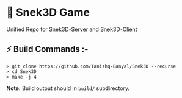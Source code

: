 # 🐍 Snek3D Game
Unified Repo for [Snek3D-Server](https://github.com/Tanishq-Banyal/Snek3D-Server) and [Snek3D-Client](https://github.com/eternalfrustation/Snek3D-Client)

## ⚡ Build Commands :-
```console
> git clone https://github.com/Tanishq-Banyal/Snek3D --recurse
> cd Snek3D
> make -j 4
```

**Note:** Build output should in `build/` subdirectory.

